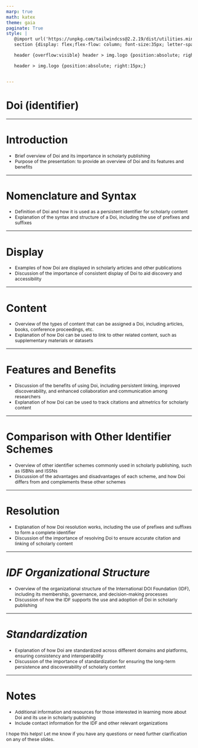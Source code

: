 ```yaml
---
marp: true
math: katex
theme: gaia
paginate: True
style: |
   @import url('https://unpkg.com/tailwindcss@2.2.19/dist/utilities.min.css');
   section {display: flex;flex-flow: column; font-size:35px; letter-spacing:1.4px;}

   header {overflow:visible} header > img.logo {position:absolute; right:15px;}

   header > img.logo {position:absolute; right:15px;}


---
```

<!-- backgroundColor: white -->
<!-- _class: lead -->

 # Doi (identifier)

---
<style scoped>p,li {font-size:0.92em}</style>

 # Introduction

- Brief overview of Doi and its importance in scholarly publishing
- Purpose of the presentation: to provide an overview of Doi and its features and benefits

---
<style scoped>p,li {font-size:0.92em}</style>

 # **Nomenclature and Syntax**

- Definition of Doi and how it is used as a persistent identifier for scholarly content
- Explanation of the syntax and structure of a Doi, including the use of prefixes and suffixes

---
<style scoped>p,li {font-size:0.92em}</style>

 # Display
- Examples of how Doi are displayed in scholarly articles and other publications
- Discussion of the importance of consistent display of Doi to aid discovery and accessibility


---
<style scoped>p,li {font-size:0.92em}</style>

 # Content

- Overview of the types of content that can be assigned a Doi, including articles, books, conference proceedings, etc.
- Explanation of how Doi can be used to link to other related content, such as supplementary materials or datasets

---
<style scoped>p,li {font-size:0.92em}</style>

 # Features and Benefits
- Discussion of the benefits of using Doi, including persistent linking, improved discoverability, and enhanced collaboration and communication among researchers
- Explanation of how Doi can be used to track citations and altmetrics for scholarly content


---
<style scoped>p,li {font-size:0.92em}</style>

 # Comparison with Other Identifier Schemes

- Overview of other identifier schemes commonly used in scholarly publishing, such as ISBNs and ISSNs
- Discussion of the advantages and disadvantages of each scheme, and how Doi differs from and complements these other schemes

---
<style scoped>p,li {font-size:0.92em}</style>

 # Resolution
- Explanation of how Doi resolution works, including the use of prefixes and suffixes to form a complete identifier
- Discussion of the importance of resolving Doi to ensure accurate citation and linking of scholarly content


---
<style scoped>p,li {font-size:0.92em}</style>

 # _IDF Organizational Structure_

- Overview of the organizational structure of the International DOI Foundation (IDF), including its membership, governance, and decision-making processes
- Discussion of how the IDF supports the use and adoption of Doi in scholarly publishing

---
<style scoped>p,li {font-size:0.92em}</style>

 # _Standardization_

- Explanation of how Doi are standardized across different domains and platforms, ensuring consistency and interoperability
- Discussion of the importance of standardization for ensuring the long-term persistence and discoverability of scholarly content

---
<style scoped>p,li {font-size:0.88em}</style>

 # Notes

- Additional information and resources for those interested in learning more about Doi and its use in scholarly publishing
- Include contact information for the IDF and other relevant organizations

I hope this helps! Let me know if you have any questions or need further clarification on any of these slides.